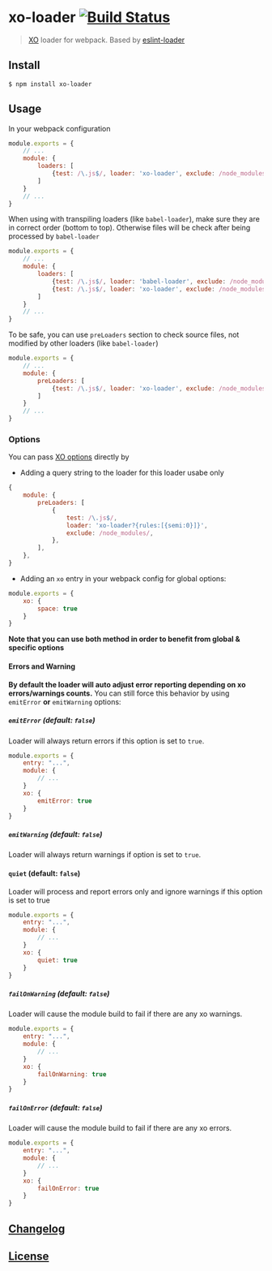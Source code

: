 # xo-loader [![Build Status](http://img.shields.io/travis/Semigradsky/xo-loader.svg)](https://travis-ci.org/Semigradsky/xo-loader)

> [XO](https://github.com/sindresorhus/xo) loader for webpack. Based by [eslint-loader](https://github.com/MoOx/eslint-loader)

## Install

```console
$ npm install xo-loader
```

## Usage

In your webpack configuration

```javascript
module.exports = {
	// ...
	module: {
		loaders: [
			{test: /\.js$/, loader: 'xo-loader', exclude: /node_modules/}
		]
	}
	// ...
}
```

When using with transpiling loaders (like `babel-loader`), make sure they are in correct order
(bottom to top). Otherwise files will be check after being processed by `babel-loader`

```javascript
module.exports = {
	// ...
	module: {
		loaders: [
			{test: /\.js$/, loader: 'babel-loader', exclude: /node_modules/},
			{test: /\.js$/, loader: 'xo-loader', exclude: /node_modules/}
		]
	}
	// ...
}
```

To be safe, you can use `preLoaders` section to check source files, not modified
by other loaders (like `babel-loader`)

```js
module.exports = {
	// ...
	module: {
		preLoaders: [
			{test: /\.js$/, loader: 'xo-loader', exclude: /node_modules/}
		]
	}
	// ...
}
```

### Options

You can pass [XO options](https://github.com/sindresorhus/xo#config) directly by

- Adding a query string to the loader for this loader usabe only

```js
{
	module: {
		preLoaders: [
			{
				test: /\.js$/,
				loader: 'xo-loader?{rules:[{semi:0}]}',
				exclude: /node_modules/,
			},
		],
	},
}
```

- Adding an `xo` entry in your webpack config for global options:

```js
module.exports = {
	xo: {
		space: true
	}
}
```

**Note that you can use both method in order to benefit from global & specific options**

#### Errors and Warning

**By default the loader will auto adjust error reporting depending
on xo errors/warnings counts.**
You can still force this behavior by using `emitError` **or** `emitWarning` options:

##### `emitError` (default: `false`)

Loader will always return errors if this option is set to `true`.

```js
module.exports = {
	entry: "...",
	module: {
		// ...
	}
	xo: {
		emitError: true
	}
}
```

##### `emitWarning` (default: `false`)

Loader will always return warnings if option is set to `true`.

#### `quiet` (default: `false`)

Loader will process and report errors only and ignore warnings if this option is set to true

```js
module.exports = {
	entry: "...",
	module: {
		// ...
	}
	xo: {
		quiet: true
	}
}
```

##### `failOnWarning` (default: `false`)

Loader will cause the module build to fail if there are any xo warnings.

```js
module.exports = {
	entry: "...",
	module: {
		// ...
	}
	xo: {
		failOnWarning: true
	}
}
```

##### `failOnError` (default: `false`)

Loader will cause the module build to fail if there are any xo errors.

```js
module.exports = {
	entry: "...",
	module: {
		// ...
	}
	xo: {
		failOnError: true
	}
}
```

## [Changelog](CHANGELOG.md)

## [License](LICENSE)
